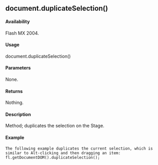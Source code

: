 ## document.duplicateSelection()

#### Availability

Flash MX 2004.

#### Usage

document.duplicateSelection()

#### Parameters

None.

#### Returns

Nothing.

#### Description

Method; duplicates the selection on the Stage.

#### Example

```
The following example duplicates the current selection, which is similar to Alt-clicking and then dragging an item:
fl.getDocumentDOM().duplicateSelection();

```